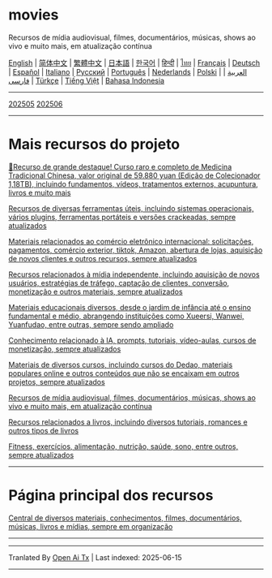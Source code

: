 # movies
Recursos de mídia audiovisual, filmes, documentários, músicas, shows ao vivo e muito mais, em atualização contínua

[English](https://openaitx.github.io/view.html?user=mswnlz&project=movies&lang=en) | [简体中文](https://openaitx.github.io/view.html?user=mswnlz&project=movies&lang=zh-CN) | [繁體中文](https://openaitx.github.io/view.html?user=mswnlz&project=movies&lang=zh-TW) | [日本語](https://openaitx.github.io/view.html?user=mswnlz&project=movies&lang=ja) | [한국어](https://openaitx.github.io/view.html?user=mswnlz&project=movies&lang=ko) | [हिन्दी](https://openaitx.github.io/view.html?user=mswnlz&project=movies&lang=hi) | [ไทย](https://openaitx.github.io/view.html?user=mswnlz&project=movies&lang=th) | [Français](https://openaitx.github.io/view.html?user=mswnlz&project=movies&lang=fr) | [Deutsch](https://openaitx.github.io/view.html?user=mswnlz&project=movies&lang=de) | [Español](https://openaitx.github.io/view.html?user=mswnlz&project=movies&lang=es) | [Italiano](https://openaitx.github.io/view.html?user=mswnlz&project=movies&lang=it) | [Русский](https://openaitx.github.io/view.html?user=mswnlz&project=movies&lang=ru) | [Português](https://openaitx.github.io/view.html?user=mswnlz&project=movies&lang=pt) | [Nederlands](https://openaitx.github.io/view.html?user=mswnlz&project=movies&lang=nl) | [Polski](https://openaitx.github.io/view.html?user=mswnlz&project=movies&lang=pl) | [العربية](https://openaitx.github.io/view.html?user=mswnlz&project=movies&lang=ar) | [فارسی](https://openaitx.github.io/view.html?user=mswnlz&project=movies&lang=fa) | [Türkçe](https://openaitx.github.io/view.html?user=mswnlz&project=movies&lang=tr) | [Tiếng Việt](https://openaitx.github.io/view.html?user=mswnlz&project=movies&lang=vi) | [Bahasa Indonesia](https://openaitx.github.io/view.html?user=mswnlz&project=movies&lang=id)








-------
[202505](https://raw.githubusercontent.com/mswnlz/movies/main/202505.md)
[202506](https://raw.githubusercontent.com/mswnlz/movies/main/202506.md)


---------------
# Mais recursos do projeto

[🎁Recurso de grande destaque! Curso raro e completo de Medicina Tradicional Chinesa, valor original de 59.880 yuan (Edição de Colecionador 1,18TB), incluindo fundamentos, vídeos, tratamentos externos, acupuntura, livros e muito mais](https://github.com/mswnlz/chinese-traditional)

[Recursos de diversas ferramentas úteis, incluindo sistemas operacionais, vários plugins, ferramentas portáteis e versões crackeadas, sempre atualizados](https://github.com/mswnlz/tools)

[Materiais relacionados ao comércio eletrônico internacional: solicitações, pagamentos, comércio exterior, tiktok, Amazon, abertura de lojas, aquisição de novos clientes e outros recursos, sempre atualizados](https://github.com/mswnlz/cross-border)

[Recursos relacionados à mídia independente, incluindo aquisição de novos usuários, estratégias de tráfego, captação de clientes, conversão, monetização e outros materiais, sempre atualizados](https://github.com/mswnlz/self-media)

[Materiais educacionais diversos, desde o jardim de infância até o ensino fundamental e médio, abrangendo instituições como Xueersi, Wanwei, Yuanfudao, entre outras, sempre sendo ampliado](https://github.com/mswnlz/edu-knowlege)

[Conhecimento relacionado à IA, prompts, tutoriais, vídeo-aulas, cursos de monetização, sempre atualizados](https://github.com/mswnlz/AIknowledge)

[Materiais de diversos cursos, incluindo cursos do Dedao, materiais populares online e outros conteúdos que não se encaixam em outros projetos, sempre atualizados](https://github.com/mswnlz/curriculum)

[Recursos de mídia audiovisual, filmes, documentários, músicas, shows ao vivo e muito mais, em atualização contínua](https://github.com/mswnlz/movies)

[Recursos relacionados a livros, incluindo diversos tutoriais, romances e outros tipos de livros](https://github.com/mswnlz/book)

[Fitness, exercícios, alimentação, nutrição, saúde, sono, entre outros, sempre atualizados](https://github.com/mswnlz/healthy)

---------------

# Página principal dos recursos
[Central de diversos materiais, conhecimentos, filmes, documentários, músicas, livros e mídias, sempre em organização](https://github.com/mswnlz)

---------------

---

Tranlated By [Open Ai Tx](https://github.com/OpenAiTx/OpenAiTx) | Last indexed: 2025-06-15

---